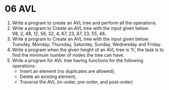 # 06 AVL

1. Write a program to create an AVL tree and perform all the operations.
2. Write a program to Create an  AVL tree with the input given below:<br>
98, 2, 48, 12, 56, 32, 4, 67, 23, 87, 23, 55, 46.
3. Write a program to Create an  AVL tree with the input given below:<br> Tuesday, Monday, Thursday, Saturday, Sunday, Wednesday and Friday.
4. Write a program when the given height of an AVL tree is ‘h’, the task is to find the minimum number of nodes the tree can have.
5. Write a program for AVL tree having functions for the following operations:
    - Insert an element (no duplicates are allowed),
    - Delete an existing element,
    - Traverse the AVL (in-order, pre-order, and post-order)
